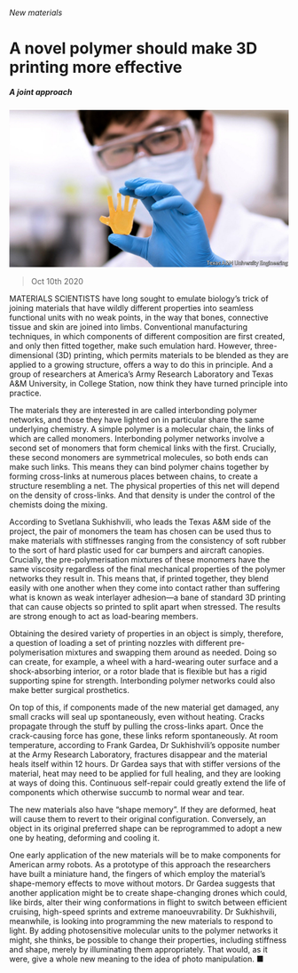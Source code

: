 ###### New materials

# A novel polymer should make 3D printing more effective 

##### A joint approach 

![image](images/20201010_STP504.jpg) 

> Oct 10th 2020 


MATERIALS SCIENTISTS have long sought to emulate biology’s trick of joining materials that have wildly different properties into seamless functional units with no weak points, in the way that bones, connective tissue and skin are joined into limbs. Conventional manufacturing techniques, in which components of different composition are first created, and only then fitted together, make such emulation hard. However, three-dimensional (3D) printing, which permits materials to be blended as they are applied to a growing structure, offers a way to do this in principle. And a group of researchers at America’s Army Research Laboratory and Texas A&amp;M University, in College Station, now think they have turned principle into practice.


The materials they are interested in are called interbonding polymer networks, and those they have lighted on in particular share the same underlying chemistry. A simple polymer is a molecular chain, the links of which are called monomers. Interbonding polymer networks involve a second set of monomers that form chemical links with the first. Crucially, these second monomers are symmetrical molecules, so both ends can make such links. This means they can bind polymer chains together by forming cross-links at numerous places between chains, to create a structure resembling a net. The physical properties of this net will depend on the density of cross-links. And that density is under the control of the chemists doing the mixing.



According to Svetlana Sukhishvili, who leads the Texas A&amp;M side of the project, the pair of monomers the team has chosen can be used thus to make materials with stiffnesses ranging from the consistency of soft rubber to the sort of hard plastic used for car bumpers and aircraft canopies. Crucially, the pre-polymerisation mixtures of these monomers have the same viscosity regardless of the final mechanical properties of the polymer networks they result in. This means that, if printed together, they blend easily with one another when they come into contact rather than suffering what is known as weak interlayer adhesion—a bane of standard 3D printing that can cause objects so printed to split apart when stressed. The results are strong enough to act as load-bearing members.


Obtaining the desired variety of properties in an object is simply, therefore, a question of loading a set of printing nozzles with different pre-polymerisation mixtures and swapping them around as needed. Doing so can create, for example, a wheel with a hard-wearing outer surface and a shock-absorbing interior, or a rotor blade that is flexible but has a rigid supporting spine for strength. Interbonding polymer networks could also make better surgical prosthetics.


On top of this, if components made of the new material get damaged, any small cracks will seal up spontaneously, even without heating. Cracks propagate through the stuff by pulling the cross-links apart. Once the crack-causing force has gone, these links reform spontaneously. At room temperature, according to Frank Gardea, Dr Sukhishvili’s opposite number at the Army Research Laboratory, fractures disappear and the material heals itself within 12 hours. Dr Gardea says that with stiffer versions of the material, heat may need to be applied for full healing, and they are looking at ways of doing this. Continuous self-repair could greatly extend the life of components which otherwise succumb to normal wear and tear.


The new materials also have “shape memory”. If they are deformed, heat will cause them to revert to their original configuration. Conversely, an object in its original preferred shape can be reprogrammed to adopt a new one by heating, deforming and cooling it.


One early application of the new materials will be to make components for American army robots. As a prototype of this approach the researchers have built a miniature hand, the fingers of which employ the material’s shape-memory effects to move without motors. Dr Gardea suggests that another application might be to create shape-changing drones which could, like birds, alter their wing conformations in flight to switch between efficient cruising, high-speed sprints and extreme manoeuvrability. Dr Sukhishvili, meanwhile, is looking into programming the new materials to respond to light. By adding photosensitive molecular units to the polymer networks it might, she thinks, be possible to change their properties, including stiffness and shape, merely by illuminating them appropriately. That would, as it were, give a whole new meaning to the idea of photo manipulation. ■

